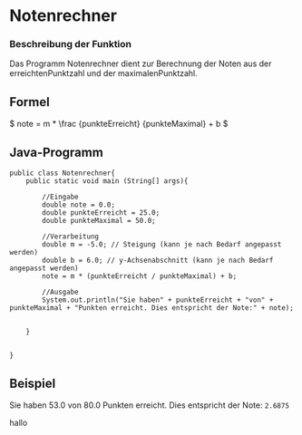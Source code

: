 # Notenrechner
### Beschreibung der Funktion 
Das Programm Notenrechner dient zur Berechnung der Noten aus der erreichtenPunktzahl und der maximalenPunktzahl. 

## Formel
$ note = m * \frac {punkteErreicht} {punkteMaximal} + b $
## Java-Programm
````
public class Notenrechner{
    public static void main (String[] args){
        
        //Eingabe
        double note = 0.0;
        double punkteErreicht = 25.0;
        double punkteMaximal = 50.0;
        
        //Verarbeitung
        double m = -5.0; // Steigung (kann je nach Bedarf angepasst werden)
        double b = 6.0; // y-Achsenabschnitt (kann je nach Bedarf angepasst werden)
        note = m * (punkteErreicht / punkteMaximal) + b;
        
        //Ausgabe
        System.out.println("Sie haben" + punkteErreicht + "von" + punkteMaximal + "Punkten erreicht. Dies entspricht der Note:" + note);


    }


}
````
## Beispiel
Sie haben 53.0 von 80.0 Punkten erreicht. Dies entspricht der Note: `2.6875`


hallo 